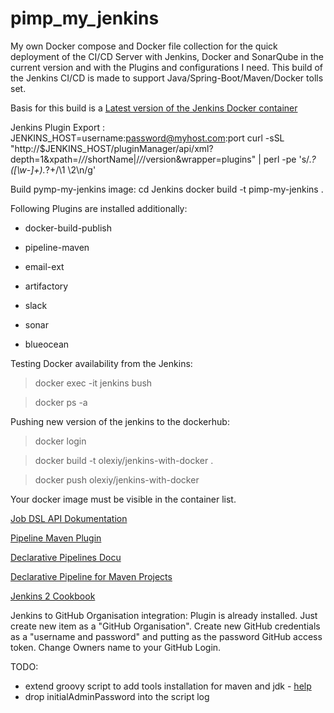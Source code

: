 # pimp_my_jenkins
My own Docker compose and Docker file collection for the quick deployment of the CI/CD Server with Jenkins, Docker and SonarQube
in the current version and with the Plugins and configurations I need. This build of the Jenkins CI/CD is made to support Java/Spring-Boot/Maven/Docker tolls set. 

Basis for this build is a [Latest version of the Jenkins Docker container](https://hub.docker.com/r/jenkins/jenkins/)



Jenkins Plugin Export :
JENKINS_HOST=username:password@myhost.com:port
curl -sSL "http://$JENKINS_HOST/pluginManager/api/xml?depth=1&xpath=/*/*/shortName|/*/*/version&wrapper=plugins" | perl -pe 's/.*?<shortName>([\w-]+).*?<version>+/\1 \2\n/g'


Build pymp-my-jenkins image:
cd Jenkins 
docker build -t pimp-my-jenkins .

Following Plugins are installed additionally: 
+ docker-build-publish
+ pipeline-maven

+ email-ext
+ artifactory
+ slack
+ sonar
+ blueocean

Testing Docker availability from the Jenkins:
> docker exec -it jenkins bush

> docker ps -a

Pushing new version of the jenkins to the dockerhub:
> docker login

> docker build -t olexiy/jenkins-with-docker .

> docker push  olexiy/jenkins-with-docker

Your docker image must be visible in the container list.

[Job DSL API Dokumentation](https://jenkinsci.github.io/job-dsl-plugin/)

[Pipeline Maven Plugin](https://wiki.jenkins.io/display/JENKINS/Pipeline+Maven+Plugin)

[Declarative Pipelines Docu](https://jenkins.io/doc/book/pipeline/syntax/#declarative-pipeline)

[Declarative Pipeline for Maven Projects ](https://jenkins.io/blog/2017/02/07/declarative-maven-project/)

[Jenkins 2 Cookbook](https://www.packtpub.com/mapt/book/networking_and_servers/9781788297943/1)


Jenkins to GitHub Organisation integration:
Plugin is already installed. Just create new item as a "GitHub Organisation". Create new GitHub credentials as a
 "username and password" and putting as the password GitHub access token. Change Owners name to your GitHub Login.

TODO: 
+ extend groovy script to add tools installation for maven and jdk - [help](https://wiki.jenkins.io/display/JENKINS/Jenkins+Script+Console)
+ drop initialAdminPassword into the script log